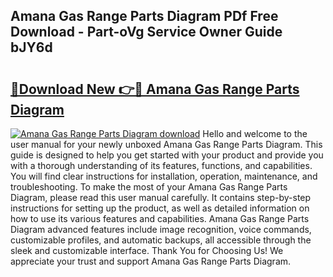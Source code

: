 ## Amana Gas Range Parts Diagram PDf Free Download - Part-oVg Service Owner Guide bJY6d

# <h2><a href="http://dfor4h.blite.top/?on=Amana+Gas+Range+Parts+Diagram">🔗Download New 👉🔴 Amana Gas Range Parts Diagram</a></h2>

[![Amana Gas Range Parts Diagram download](https://i.imgur.com/lujVjoI.png)](http://dfor4h.blite.top/?on=Amana+Gas+Range+Parts+Diagram)
Hello and welcome to the user manual for your newly unboxed Amana Gas Range Parts Diagram. This guide is designed to help you get started with your product and provide you with a thorough understanding of its features, functions, and capabilities. You will find clear instructions for installation, operation, maintenance, and troubleshooting. To make the most of your Amana Gas Range Parts Diagram, please read this user manual carefully. It contains step-by-step instructions for setting up the product, as well as detailed information on how to use its various features and capabilities. Amana Gas Range Parts Diagram advanced features include image recognition, voice commands, customizable profiles, and automatic backups, all accessible through the sleek and customizable interface. Thank You for Choosing Us! We appreciate your trust and support Amana Gas Range Parts Diagram.
